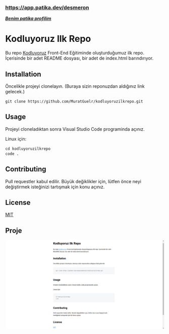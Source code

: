 ### https://app.patika.dev/desmeron 
<u>[***Benim patika profilim***](https://app.patika.dev/desmeron)</u>

# Kodluyoruz llk Repo

Bu repo <u>[Kodluyoruz](https://www.kodluyoruz.org/)</u> Front-End Eğitiminde oluşturduğumuz ilk repo. İçerisinde bir adet README dosyası, bir adet de index.html barındırıyor.

## Installation

Öncelikle projeyi clonelayın. (Buraya sizin reponuzdan aldığınız link gelecek.)

```
git clone https://github.com/MuratGuelr/kodluyoruzilkrepo.git
```
## Usage

Projeyi cloneladıktan sonra Visual Studio Code programinda açınız.

Linux için:

```linux
cd kodluyoruzilkrepo
code .
```

## Contributing

Pull requestler kabul edilir. Büyük değiklikler için, lütfen önce neyi değiştirmek isteğinizi tartışmak için konu açınız.

## License

<u>[MIT](https://choosealicense.com/licenses/mit/)</u>

## Proje

![kodluyoruz.org](https://raw.githubusercontent.com/Kodluyoruz/taskforce/main/git/odev1/figures/markdown.png)